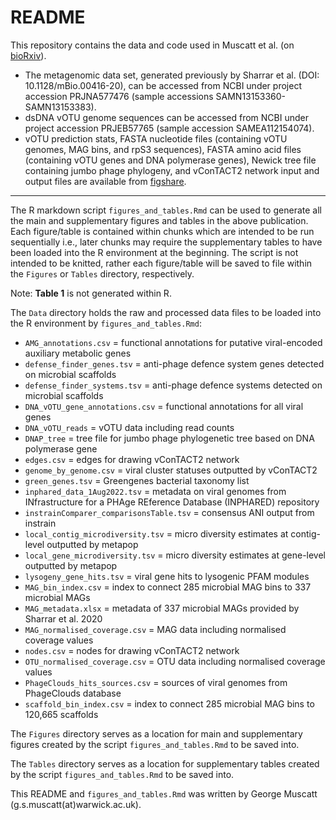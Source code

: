 # README

This repository contains the data and code used in Muscatt et al. (on [bioRxiv](https://www.biorxiv.org)). 
-   The metagenomic data set, generated previously by Sharrar et al. (DOI: 10.1128/mBio.00416-20), can be accessed from NCBI under project accession PRJNA577476 (sample accessions SAMN13153360-SAMN13153383). 
-   dsDNA vOTU genome sequences can be accessed from NCBI under project accession PRJEB57765 (sample accession SAMEA112154074). 
-   vOTU prediction stats, FASTA nucleotide files (containing vOTU genomes, MAG bins, and rpS3 sequences), FASTA amino acid files (containing vOTU genes and DNA polymerase genes), Newick tree file containing jumbo phage phylogeny, and vConTACT2 network input and output files are available from [figshare](https://figshare.com).

------------------------------------------------------------------------

The R markdown script `figures_and_tables.Rmd` can be used to generate all the main and supplementary figures and tables in the above publication. Each figure/table is contained within chunks which are intended to be run sequentially i.e., later chunks may require the supplementary tables to have been loaded into the R environment at the beginning. The script is not intended to be knitted, rather each figure/table will be saved to file within the `Figures` or `Tables` directory, respectively.

Note: **Table 1** is not generated within R.

The `Data` directory holds the raw and processed data files to be loaded into the R environment by `figures_and_tables.Rmd`:

-	`AMG_annotations.csv` = functional annotations for putative viral-encoded auxiliary metabolic genes
-	`defense_finder_genes.tsv` = anti-phage defence system genes detected on microbial scaffolds
-	`defense_finder_systems.tsv` = anti-phage defence systems detected on microbial scaffolds
-	`DNA_vOTU_gene_annotations.csv` = functional annotations for all viral genes
-	`DNA_vOTU_reads` = vOTU data including read counts
-	`DNAP_tree` = tree file for jumbo phage phylogenetic tree based on DNA polymerase gene
-	`edges.csv` = edges for drawing vConTACT2 network 
-	`genome_by_genome.csv` = viral cluster statuses outputted by vConTACT2
-	`green_genes.tsv` = Greengenes bacterial taxonomy list
-	`inphared_data_1Aug2022.tsv` = metadata on viral genomes from INfrastructure for a PHAge REference Database (INPHARED) repository
-	`instrainComparer_comparisonsTable.tsv` = consensus ANI output from instrain
-	`local_contig_microdiversity.tsv` = micro diversity estimates at contig-level outputted by metapop
-	`local_gene_microdiversity.tsv` = micro diversity estimates at gene-level outputted by metapop
-	`lysogeny_gene_hits.tsv` = viral gene hits to lysogenic PFAM modules
-	`MAG_bin_index.csv` = index to connect 285 microbial MAG bins to 337 microbial MAGs
-	`MAG_metadata.xlsx` = metadata of 337 microbial MAGs provided by Sharrar et al. 2020
-	`MAG_normalised_coverage.csv` = MAG data including normalised coverage values
-	`nodes.csv` = nodes for drawing vConTACT2 network
-	`OTU_normalised_coverage.csv` = OTU data including normalised coverage values
-	`PhageClouds_hits_sources.csv` = sources of viral genomes from PhageClouds database
-	`scaffold_bin_index.csv` = index to connect 285 microbial MAG bins to 120,665 scaffolds

The `Figures` directory serves as a location for main and supplementary figures created by the script `figures_and_tables.Rmd` to be saved into.

The `Tables` directory serves as a location for supplementary tables created by the script `figures_and_tables.Rmd` to be saved into.

This README and `figures_and_tables.Rmd` was written by George Muscatt (g.s.muscatt(at)warwick.ac.uk).
